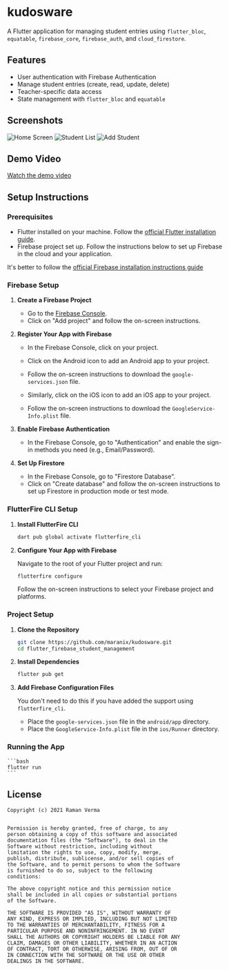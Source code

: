 # kudosware

A Flutter application for managing student entries using `flutter_bloc`, `equatable`, `firebase_core`, `firebase_auth`, and `cloud_firestore`.

## Features

- User authentication with Firebase Authentication
- Manage student entries (create, read, update, delete)
- Teacher-specific data access
- State management with `flutter_bloc` and `equatable`

## Screenshots

<!-- Insert your screenshot images here -->
![Home Screen](screenshots/home_screen.png)
![Student List](screenshots/student_list.png)
![Add Student](screenshots/add_student.png)

## Demo Video

<!-- Insert your demo video link here -->
[Watch the demo video](https://example.com/demo_video)

## Setup Instructions

### Prerequisites

- Flutter installed on your machine. Follow the [official Flutter installation guide](https://flutter.dev/docs/get-started/install).
- Firebase project set up. Follow the instructions below to set up Firebase in the cloud and your application.

It's better to follow the [official Firebase installation instructions guide](https://firebase.google.com/docs/flutter/setup)

### Firebase Setup

1. **Create a Firebase Project**

    - Go to the [Firebase Console](https://console.firebase.google.com/).
    - Click on "Add project" and follow the on-screen instructions.

2. **Register Your App with Firebase**

    - In the Firebase Console, click on your project.
    - Click on the Android icon to add an Android app to your project.
    - Follow the on-screen instructions to download the `google-services.json` file.

    - Similarly, click on the iOS icon to add an iOS app to your project.
    - Follow the on-screen instructions to download the `GoogleService-Info.plist` file.

3. **Enable Firebase Authentication**

    - In the Firebase Console, go to "Authentication" and enable the sign-in methods you need (e.g., Email/Password).

4. **Set Up Firestore**

    - In the Firebase Console, go to "Firestore Database".
    - Click on "Create database" and follow the on-screen instructions to set up Firestore in production mode or test mode.

### FlutterFire CLI Setup

1. **Install FlutterFire CLI**

    ```bash
    dart pub global activate flutterfire_cli
    ```

2. **Configure Your App with Firebase**

    Navigate to the root of your Flutter project and run:

    ```bash
    flutterfire configure
    ```

    Follow the on-screen instructions to select your Firebase project and platforms.

### Project Setup

1. **Clone the Repository**

    ```bash
    git clone https://github.com/maranix/kudosware.git
    cd flutter_firebase_student_management
    ```

2. **Install Dependencies**

    ```bash
    flutter pub get
    ```

3. **Add Firebase Configuration Files**

    You don't need to do this if you have added the support using `flutterfire_cli`.
    - Place the `google-services.json` file in the `android/app` directory.
    - Place the `GoogleService-Info.plist` file in the `ios/Runner` directory.

### Running the App

    ```bash
    flutter run
    ```

## License

```
Copyright (c) 2021 Raman Verma


Permission is hereby granted, free of charge, to any
person obtaining a copy of this software and associated
documentation files (the "Software"), to deal in the
Software without restriction, including without
limitation the rights to use, copy, modify, merge,
publish, distribute, sublicense, and/or sell copies of
the Software, and to permit persons to whom the Software
is furnished to do so, subject to the following
conditions:

The above copyright notice and this permission notice
shall be included in all copies or substantial portions
of the Software.

THE SOFTWARE IS PROVIDED "AS IS", WITHOUT WARRANTY OF
ANY KIND, EXPRESS OR IMPLIED, INCLUDING BUT NOT LIMITED
TO THE WARRANTIES OF MERCHANTABILITY, FITNESS FOR A
PARTICULAR PURPOSE AND NONINFRINGEMENT. IN NO EVENT
SHALL THE AUTHORS OR COPYRIGHT HOLDERS BE LIABLE FOR ANY
CLAIM, DAMAGES OR OTHER LIABILITY, WHETHER IN AN ACTION
OF CONTRACT, TORT OR OTHERWISE, ARISING FROM, OUT OF OR
IN CONNECTION WITH THE SOFTWARE OR THE USE OR OTHER
DEALINGS IN THE SOFTWARE.
```
